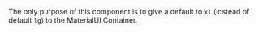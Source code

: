The only purpose of this component is to give a default to `xl` (instead of default `lg`) to the MaterialUI Container.
